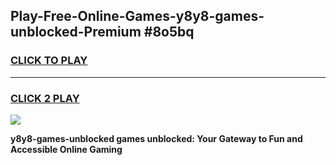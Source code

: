 
## Play-Free-Online-Games-y8y8-games-unblocked-Premium #8o5bq
<h3>
<a href="https://premium.freeplayer.one?title=y8y8-games-unblocked&ref=8M">CLICK TO PLAY</a></h3>
<hr>

<h3>
<a href="https://premium.freeplayer.one?title=y8y8-games-unblocked&ref=8M">CLICK 2 PLAY</a>
  
</h3>

<a href="https://premium.freeplayer.one?title=y8y8-games-unblocked&ref=8M"><img src="https://clearcache.store/games.png"></a>


**y8y8-games-unblocked games unblocked: Your Gateway to Fun and Accessible Online Gaming**
